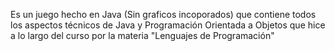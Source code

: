 Es un juego hecho en Java (Sin graficos incoporados) que contiene todos los aspectos técnicos de Java y Programación Orientada a Objetos que hice a lo largo del curso por la materia "Lenguajes de Programación"
